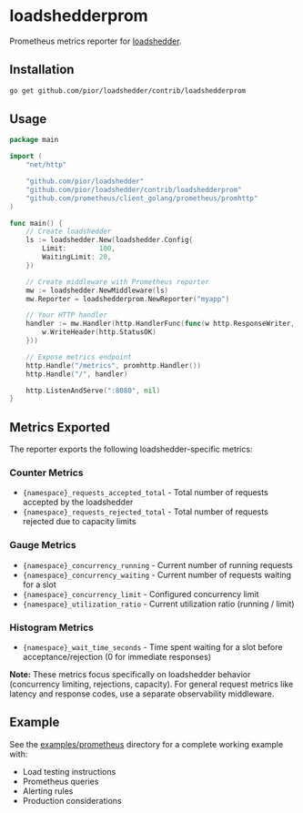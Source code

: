 # loadshedderprom

Prometheus metrics reporter for [loadshedder](https://github.com/pior/loadshedder).

## Installation

```bash
go get github.com/pior/loadshedder/contrib/loadshedderprom
```

## Usage

```go
package main

import (
    "net/http"

    "github.com/pior/loadshedder"
    "github.com/pior/loadshedder/contrib/loadshedderprom"
    "github.com/prometheus/client_golang/prometheus/promhttp"
)

func main() {
    // Create loadshedder
    ls := loadshedder.New(loadshedder.Config{
        Limit:        100,
        WaitingLimit: 20,
    })

    // Create middleware with Prometheus reporter
    mw := loadshedder.NewMiddleware(ls)
    mw.Reporter = loadshedderprom.NewReporter("myapp")

    // Your HTTP handler
    handler := mw.Handler(http.HandlerFunc(func(w http.ResponseWriter, r *http.Request) {
        w.WriteHeader(http.StatusOK)
    }))

    // Expose metrics endpoint
    http.Handle("/metrics", promhttp.Handler())
    http.Handle("/", handler)

    http.ListenAndServe(":8080", nil)
}
```

## Metrics Exported

The reporter exports the following loadshedder-specific metrics:

### Counter Metrics
- `{namespace}_requests_accepted_total` - Total number of requests accepted by the loadshedder
- `{namespace}_requests_rejected_total` - Total number of requests rejected due to capacity limits

### Gauge Metrics
- `{namespace}_concurrency_running` - Current number of running requests
- `{namespace}_concurrency_waiting` - Current number of requests waiting for a slot
- `{namespace}_concurrency_limit` - Configured concurrency limit
- `{namespace}_utilization_ratio` - Current utilization ratio (running / limit)

### Histogram Metrics
- `{namespace}_wait_time_seconds` - Time spent waiting for a slot before acceptance/rejection (0 for immediate responses)

**Note:** These metrics focus specifically on loadshedder behavior (concurrency limiting, rejections, capacity). For general request metrics like latency and response codes, use a separate observability middleware.

## Example

See the [examples/prometheus](../../examples/prometheus/) directory for a complete working example with:
- Load testing instructions
- Prometheus queries
- Alerting rules
- Production considerations
